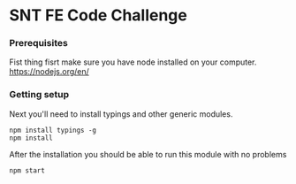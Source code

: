 # SNT FE Code Challenge

### Prerequisites
Fist thing fisrt make sure you have node installed on your computer. 
https://nodejs.org/en/

### Getting setup
Next you'll need to install typings and other generic modules.
```{r, engine='bash', count_lines}
npm install typings -g
npm install
```
After the installation you should be able to run this module with no problems
```{r, engine='bash', count_lines}
npm start
```